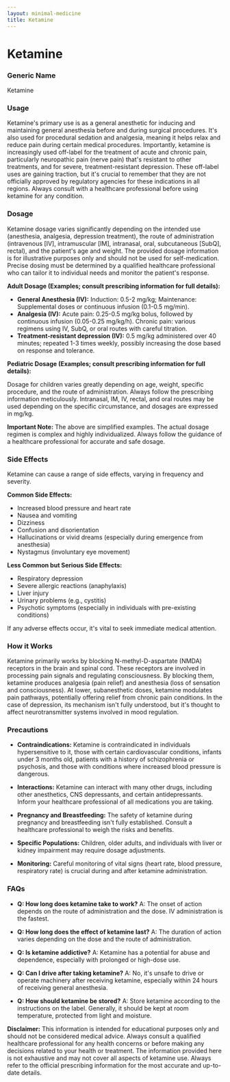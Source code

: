 ```yaml
---
layout: minimal-medicine
title: Ketamine
---
```


# Ketamine
### Generic Name
Ketamine

### Usage
Ketamine's primary use is as a general anesthetic for inducing and maintaining general anesthesia before and during surgical procedures.  It's also used for procedural sedation and analgesia, meaning it helps relax and reduce pain during certain medical procedures.  Importantly, ketamine is increasingly used off-label for the treatment of acute and chronic pain, particularly neuropathic pain (nerve pain) that's resistant to other treatments, and for severe, treatment-resistant depression.  These off-label uses are gaining traction, but it's crucial to remember that they are not officially approved by regulatory agencies for these indications in all regions.  Always consult with a healthcare professional before using ketamine for any condition.

### Dosage
Ketamine dosage varies significantly depending on the intended use (anesthesia, analgesia, depression treatment), the route of administration (intravenous [IV], intramuscular [IM], intranasal, oral, subcutaneous [SubQ], rectal), and the patient's age and weight.  The provided dosage information is for illustrative purposes only and should not be used for self-medication.  Precise dosing must be determined by a qualified healthcare professional who can tailor it to individual needs and monitor the patient's response.  

**Adult Dosage (Examples; consult prescribing information for full details):**

* **General Anesthesia (IV):** Induction: 0.5-2 mg/kg; Maintenance: Supplemental doses or continuous infusion (0.1-0.5 mg/min).
* **Analgesia (IV):** Acute pain: 0.25-0.5 mg/kg bolus, followed by continuous infusion (0.05-0.25 mg/kg/h). Chronic pain: various regimens using IV, SubQ, or oral routes with careful titration.
* **Treatment-resistant depression (IV):** 0.5 mg/kg administered over 40 minutes; repeated 1-3 times weekly, possibly increasing the dose based on response and tolerance.

**Pediatric Dosage (Examples; consult prescribing information for full details):**

Dosage for children varies greatly depending on age, weight, specific procedure, and the route of administration. Always follow the prescribing information meticulously.  Intranasal, IM, IV, rectal, and oral routes may be used depending on the specific circumstance, and dosages are expressed in mg/kg.


**Important Note:** The above are simplified examples.  The actual dosage regimen is complex and highly individualized.  Always follow the guidance of a healthcare professional for accurate and safe dosage.

### Side Effects
Ketamine can cause a range of side effects, varying in frequency and severity.

**Common Side Effects:**

* Increased blood pressure and heart rate
* Nausea and vomiting
* Dizziness
* Confusion and disorientation
* Hallucinations or vivid dreams (especially during emergence from anesthesia)
* Nystagmus (involuntary eye movement)


**Less Common but Serious Side Effects:**

* Respiratory depression
* Severe allergic reactions (anaphylaxis)
* Liver injury
* Urinary problems (e.g., cystitis)
* Psychotic symptoms (especially in individuals with pre-existing conditions)

If any adverse effects occur, it's vital to seek immediate medical attention.

### How it Works
Ketamine primarily works by blocking N-methyl-D-aspartate (NMDA) receptors in the brain and spinal cord.  These receptors are involved in processing pain signals and regulating consciousness.  By blocking them, ketamine produces analgesia (pain relief) and anesthesia (loss of sensation and consciousness). At lower, subanesthetic doses, ketamine modulates pain pathways, potentially offering relief from chronic pain conditions. In the case of depression, its mechanism isn't fully understood, but it's thought to affect neurotransmitter systems involved in mood regulation.

### Precautions
* **Contraindications:** Ketamine is contraindicated in individuals hypersensitive to it, those with certain cardiovascular conditions, infants under 3 months old, patients with a history of schizophrenia or psychosis, and those with conditions where increased blood pressure is dangerous.

* **Interactions:** Ketamine can interact with many other drugs, including other anesthetics, CNS depressants, and certain antidepressants.  Inform your healthcare professional of all medications you are taking.

* **Pregnancy and Breastfeeding:**  The safety of ketamine during pregnancy and breastfeeding isn't fully established.  Consult a healthcare professional to weigh the risks and benefits.

* **Specific Populations:** Children, older adults, and individuals with liver or kidney impairment may require dosage adjustments.

* **Monitoring:**  Careful monitoring of vital signs (heart rate, blood pressure, respiratory rate) is crucial during and after ketamine administration.


### FAQs
* **Q: How long does ketamine take to work?** A:  The onset of action depends on the route of administration and the dose.  IV administration is the fastest.


* **Q: How long does the effect of ketamine last?** A:  The duration of action varies depending on the dose and the route of administration.


* **Q: Is ketamine addictive?** A:  Ketamine has a potential for abuse and dependence, especially with prolonged or high-dose use.


* **Q: Can I drive after taking ketamine?** A:  No, it's unsafe to drive or operate machinery after receiving ketamine, especially within 24 hours of receiving general anesthesia.


* **Q: How should ketamine be stored?** A:  Store ketamine according to the instructions on the label.  Generally, it should be kept at room temperature, protected from light and moisture.



**Disclaimer:** This information is intended for educational purposes only and should not be considered medical advice. Always consult a qualified healthcare professional for any health concerns or before making any decisions related to your health or treatment.  The information provided here is not exhaustive and may not cover all aspects of ketamine use.  Always refer to the official prescribing information for the most accurate and up-to-date details.
